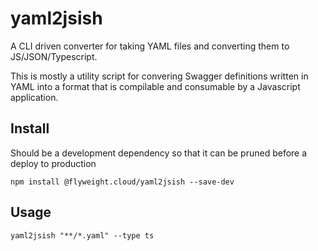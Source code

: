 # yaml2jsish

A CLI driven converter for taking YAML files and converting them to JS/JSON/Typescript.

This is mostly a utility script for convering Swagger definitions written in YAML into a format
that is compilable and consumable by a Javascript application.

## Install

Should be a development dependency so that it can be pruned before a deploy to production

`npm install @flyweight.cloud/yaml2jsish --save-dev`

## Usage

`yaml2jsish "**/*.yaml" --type ts`
